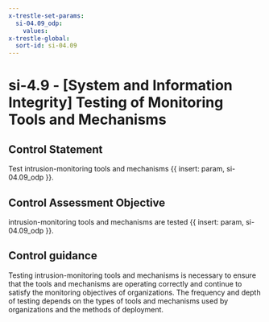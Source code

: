 ```yaml
---
x-trestle-set-params:
  si-04.09_odp:
    values:
x-trestle-global:
  sort-id: si-04.09
---
```


# si-4.9 - \[System and Information Integrity\] Testing of Monitoring Tools and Mechanisms

## Control Statement

Test intrusion-monitoring tools and mechanisms {{ insert: param, si-04.09_odp }}.

## Control Assessment Objective

intrusion-monitoring tools and mechanisms are tested {{ insert: param, si-04.09_odp }}.

## Control guidance

Testing intrusion-monitoring tools and mechanisms is necessary to ensure that the tools and mechanisms are operating correctly and continue to satisfy the monitoring objectives of organizations. The frequency and depth of testing depends on the types of tools and mechanisms used by organizations and the methods of deployment.
